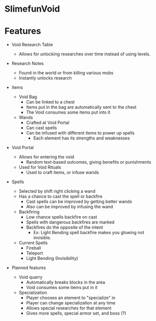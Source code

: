# SlimefunVoid

# Features
- Void Research Table
  - Allows for unlocking researches over time instead of using levels.
- Research Notes
  - Found in the world or from killing various mobs
  - Instantly unlocks research
- Items
  - Void Bag
    - Can be linked to a chest
    - Items put in the bag are automatically sent to the chest
    - The Void consumes some items put into it
  - Wands
    - Crafted at Void Portal
    - Can cast spells
    - Can be infused with different items to power up spells
      - Each element has its strengths and weaknesses
- Void Portal
  - Allows for entering the void
    - Random text-based outcomes, giving benefits or punishments
  - Used for Void Rituals
    - Used to craft items, or infuse wands
- Spells
  - Selected by shift right clicking a wand
  - Has a chance to cast the spell or backfire
    - Cast spells can be improved by getting better wands
    - Also can be improved by infusing the wand
  - Backfiring
    - Low chance spells backfire on cast
    - Spells with dangerous backfires are marked
    - Backfires do the opposite of the intent
      - Ex: Light Bending spell backfire makes you glowing not invisible.
  - Current Spells
    - Fireball
    - Teleport
    - Light Bending (Invisibility)
    
- Planned features
  - Void quarry
    - Automatically breaks blocks in the area
    - Void consumes some items put in it
  - Specialization
    - Player chooses an element to "specialize" in
    - Player can change specialization at any time
    - Allows special researches for that element
    - Gives more spells, special armor set, and boss (?)